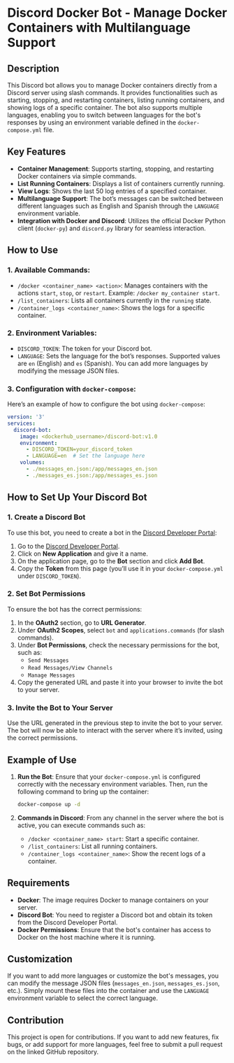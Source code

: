 
# Discord Docker Bot - Manage Docker Containers with Multilanguage Support

## Description
This Discord bot allows you to manage Docker containers directly from a Discord server using slash commands. It provides functionalities such as starting, stopping, and restarting containers, listing running containers, and showing logs of a specific container. The bot also supports multiple languages, enabling you to switch between languages for the bot's responses by using an environment variable defined in the `docker-compose.yml` file.

## Key Features
- **Container Management**: Supports starting, stopping, and restarting Docker containers via simple commands.
- **List Running Containers**: Displays a list of containers currently running.
- **View Logs**: Shows the last 50 log entries of a specified container.
- **Multilanguage Support**: The bot’s messages can be switched between different languages such as English and Spanish through the `LANGUAGE` environment variable.
- **Integration with Docker and Discord**: Utilizes the official Docker Python client (`docker-py`) and `discord.py` library for seamless interaction.

## How to Use

### 1. Available Commands:
- `/docker <container_name> <action>`: Manages containers with the actions `start`, `stop`, or `restart`. Example: `/docker my_container start`.
- `/list_containers`: Lists all containers currently in the `running` state.
- `/container_logs <container_name>`: Shows the logs for a specific container.

### 2. Environment Variables:
- `DISCORD_TOKEN`: The token for your Discord bot.
- `LANGUAGE`: Sets the language for the bot’s responses. Supported values are `en` (English) and `es` (Spanish). You can add more languages by modifying the message JSON files.

### 3. Configuration with `docker-compose`:
Here’s an example of how to configure the bot using `docker-compose`:

```yaml
version: '3'
services:
  discord-bot:
    image: <dockerhub_username>/discord-bot:v1.0
    environment:
      - DISCORD_TOKEN=your_discord_token
      - LANGUAGE=en  # Set the language here
    volumes:
      - ./messages_en.json:/app/messages_en.json
      - ./messages_es.json:/app/messages_es.json
```

## How to Set Up Your Discord Bot

### 1. Create a Discord Bot
To use this bot, you need to create a bot in the [Discord Developer Portal](https://discord.com/developers/applications):

1. Go to the [Discord Developer Portal](https://discord.com/developers/applications).
2. Click on **New Application** and give it a name.
3. On the application page, go to the **Bot** section and click **Add Bot**.
4. Copy the **Token** from this page (you’ll use it in your `docker-compose.yml` under `DISCORD_TOKEN`).

### 2. Set Bot Permissions
To ensure the bot has the correct permissions:

1. In the **OAuth2** section, go to **URL Generator**.
2. Under **OAuth2 Scopes**, select `bot` and `applications.commands` (for slash commands).
3. Under **Bot Permissions**, check the necessary permissions for the bot, such as:
   - `Send Messages`
   - `Read Messages/View Channels`
   - `Manage Messages`
4. Copy the generated URL and paste it into your browser to invite the bot to your server.

### 3. Invite the Bot to Your Server
Use the URL generated in the previous step to invite the bot to your server. The bot will now be able to interact with the server where it’s invited, using the correct permissions.

## Example of Use
1. **Run the Bot**: Ensure that your `docker-compose.yml` is configured correctly with the necessary environment variables. Then, run the following command to bring up the container:

   ```bash
   docker-compose up -d
   ```

2. **Commands in Discord**: From any channel in the server where the bot is active, you can execute commands such as:
   - `/docker <container_name> start`: Start a specific container.
   - `/list_containers`: List all running containers.
   - `/container_logs <container_name>`: Show the recent logs of a container.

## Requirements
- **Docker**: The image requires Docker to manage containers on your server.
- **Discord Bot**: You need to register a Discord bot and obtain its token from the Discord Developer Portal.
- **Docker Permissions**: Ensure that the bot's container has access to Docker on the host machine where it is running.

## Customization
If you want to add more languages or customize the bot's messages, you can modify the message JSON files (`messages_en.json`, `messages_es.json`, etc.). Simply mount these files into the container and use the `LANGUAGE` environment variable to select the correct language.

## Contribution
This project is open for contributions. If you want to add new features, fix bugs, or add support for more languages, feel free to submit a pull request on the linked GitHub repository.
